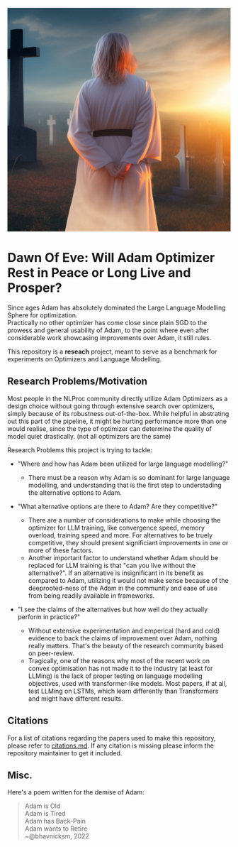 ![StableDiffusion image titled Dawn of Eve](/assets/dawn_of_eve2.png)

# Dawn Of Eve: Will Adam Optimizer Rest in Peace or Long Live and Prosper? 

Since ages Adam has absolutely dominated the Large Language Modelling Sphere for optimization.\
Practically no other optimizer has come close since plain SGD to the prowess and general usability of Adam, to the point where even after considerable work showcasing improvements over Adam, it still rules. 

This repository is a **reseach** project, meant to serve as a benchmark for experiments on Optimizers and Language Modelling. 

## Research Problems/Motivation

Most people in the NLProc community directly utilize Adam Optimizers as a design choice without going through extensive search over optimizers, simply because of its robustness out-of-the-box. While helpful in abstrating out this part of the pipeline, it might be hurting performance more than one would realise, since the type of optimizer can determine the quality of model quiet drastically. (not all optimizers are the same)

Research Problems this project is trying to tackle:

* "Where and how has Adam been utilized for large language modelling?"
    * There must be a reason why Adam is so dominant for large language modelling, and understanding that is the first step to understading the alternative options to Adam. 

* "What alternative options are there to Adam? Are they competitive?"
    * There are a number of considerations to make while choosing the optimizer for LLM training, like convergence speed, memory overload, training speed and more. For alternatives to be truely competitive, they should present significiant improvements in one or more of these factors.
    * Another important factor to understand whether Adam should be replaced for LLM training is that "can you live without the alternative?". If an alternative is insignificant in its benefit as compared to Adam, utilizing it would not make sense because of the deeprooted-ness of the Adam in the community and ease of use from being readily available in frameworks.

* "I see the claims of the alternatives but how well do they actually perform in practice?"
    * Without extensive experimentation and emperical (hard and cold) evidence to back the claims of improvement over Adam, nothing really matters. That's the beauty of the research community based on peer-review. 
    * Tragically, one of the reasons why most of the recent work on convex optimisation has not made it to the industry (at least for LLMing) is the lack of proper testing on language modelling objectives, used with transformer-like models. Most papers, if at all, test LLMing on LSTMs, which learn differently than Transformers and might have different results. 


## Citations
<!-- 
If you wish to cite this work, please use the following bibtex:
```bibtex
``` -->

For a list of citations regarding the papers used to make this repository, please refer to [citations.md](citations.md). If any citation is missing please inform the repository maintainer to get it included. 

## Misc.

Here's a poem written for the demise of Adam:
> Adam is Old  
> Adam is Tired  
> Adam has Back-Pain  
> Adam wants to Retire  
>                       ~@bhavnicksm, 2022
